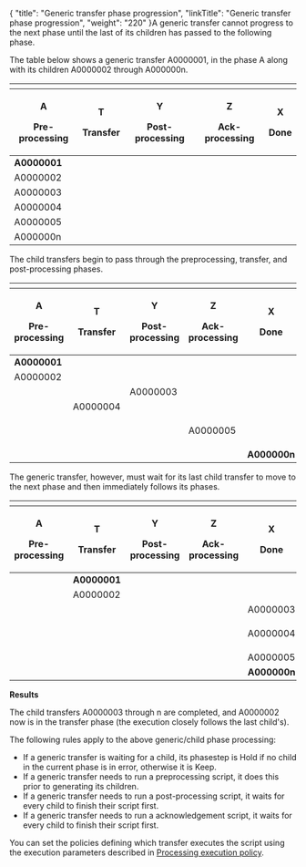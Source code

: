 {
    "title": "Generic transfer phase progression",
    "linkTitle": "Generic transfer phase progression",
    "weight": "220"
}A generic transfer cannot progress to the next phase until the last of its children has passed to the following phase.

The table below shows a generic transfer A0000001, in the phase <span class="bold_in_para">A</span> along with its children A0000002 through A000000n.

<table>
   <th>
      <tr>
<th><p>A</p>
<p>Pre-processing</p>         </th>
<th><p>T</p>
<p>Transfer</p>         </th>
<th><p>Y</p>
<p>Post-processing</p>         </th>
<th><p>Z</p>
<p>Ack-processing</p>         </th>
<th><p>X</p>
<p>Done</p>         </th>
      </tr>
   </thead>
   <tbody>
      <tr>
         <td><strong>A0000001</strong>         </td>
         <td>          </td>
         <td>          </td>
         <td>          </td>
         <td>          </td>
      </tr>
      <tr>
         <td>A0000002         </td>
         <td>          </td>
         <td>          </td>
         <td>          </td>
         <td>          </td>
      </tr>
      <tr>
         <td>A0000003         </td>
         <td>          </td>
         <td>          </td>
         <td>          </td>
         <td>          </td>
      </tr>
      <tr>
         <td>A0000004         </td>
         <td>         </td>
         <td>         </td>
         <td>         </td>
         <td>         </td>
      </tr>
      <tr>
         <td>A0000005         </td>
         <td>          </td>
         <td>          </td>
         <td>          </td>
         <td>          </td>
      </tr>
      <tr>
         <td>A000000n         </td>
         <td>          </td>
         <td>          </td>
         <td>          </td>
         <td>          </td>
      </tr>
   </tbody>
</table>

The child transfers begin to pass through the preprocessing, transfer, and post-processing phases.

<table>
   <th>
      <tr>
<th><p>A</p>
<p>Pre-processing</p>         </th>
<th><p>T</p>
<p>Transfer</p>         </th>
<th><p>Y</p>
<p>Post-processing</p>         </th>
<th><p>Z</p>
<p>Ack-processing</p>         </th>
<th><p>X</p>
<p>Done</p>         </th>
      </tr>
   </thead>
   <tbody>
      <tr>
         <td><strong>A0000001</strong>         </td>
         <td>          </td>
         <td>          </td>
         <td>          </td>
         <td>          </td>
      </tr>
      <tr>
         <td>A0000002         </td>
         <td>          </td>
         <td>          </td>
         <td>          </td>
         <td>          </td>
      </tr>
      <tr>
         <td>          </td>
         <td>          </td>
         <td>A0000003         </td>
         <td>          </td>
         <td>          </td>
      </tr>
      <tr>
         <td>          </td>
         <td>A0000004         </td>
         <td>          </td>
         <td>          </td>
         <td>          </td>
      </tr>
      <tr>
         <td>          </td>
         <td>          </td>
         <td>          </td>
         <td>A0000005         </td>
         <td><p> </p>         </td>
      </tr>
      <tr>
         <td>          </td>
         <td>          </td>
         <td>          </td>
         <td>          </td>
         <td><strong>A000000n</strong>         </td>
      </tr>
   </tbody>
</table>

The generic transfer, however, must wait for its last child transfer to move to the next phase and then immediately follows its phases.

<table>
   <th>
      <tr>
<th><p>A</p>
<p>Pre-processing</p>         </th>
<th><p>T</p>
<p>Transfer</p>         </th>
<th><p>Y</p>
<p>Post-processing</p>         </th>
<th><p>Z</p>
<p>Ack-processing</p>         </th>
<th><p>X</p>
<p>Done</p>         </th>
      </tr>
   </thead>
   <tbody>
      <tr>
         <td>          </td>
         <td><strong>A0000001</strong>         </td>
         <td>          </td>
         <td>          </td>
         <td>          </td>
      </tr>
      <tr>
         <td>          </td>
         <td>A0000002         </td>
         <td>          </td>
         <td>          </td>
         <td>          </td>
      </tr>
      <tr>
         <td>          </td>
         <td>          </td>
         <td>          </td>
         <td>          </td>
         <td>A0000003         </td>
      </tr>
      <tr>
         <td>          </td>
         <td>          </td>
         <td>          </td>
         <td>          </td>
         <td><p>A0000004</p>         </td>
      </tr>
      <tr>
         <td>          </td>
         <td>          </td>
         <td>          </td>
         <td>          </td>
         <td>A0000005         </td>
      </tr>
      <tr>
         <td>          </td>
         <td>          </td>
         <td>          </td>
         <td>          </td>
         <td><strong>A000000n</strong>         </td>
      </tr>
   </tbody>
</table>

**Results**

The child transfers A0000003 through n are completed, and A0000002 now is in the transfer phase (the execution closely follows the last child's).

The following rules apply to the above generic/child phase processing:

-   If a generic transfer is waiting for a child, its phasestep is Hold if no child in the current phase is in error, otherwise it is Keep.
-   If a generic transfer needs to run a preprocessing script, it does this prior to generating its children.
-   If a generic transfer needs to run a post-processing script, it waits for every child to finish their script first.
-   If a generic transfer needs to run a acknowledgement script, it waits for every child to finish their script first.

You can set the policies defining which transfer executes the script using the execution parameters described in [Processing execution policy](../../about_transfer_processing/processing_exec_policy).
